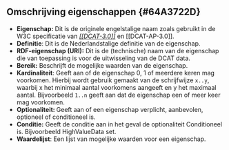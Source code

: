 ## Omschrijving eigenschappen {#64A3722D}
- <b>Eigenschap:</b> Dit is de originele engelstalige naam zoals gebruikt in de W3C specificatie van <a href='https://www.w3.org/TR/vocab-dcat-2' target='_blank'><i>[[DCAT-3.0]]</i></a> en [[DCAT-AP-3.0]].
- <b>Definitie</b>: Dit is de Nederlandstalige definitie van de eigenschap.
- <b>RDF-eigenschap (URI):</b> Dit is de (technische) naam van de eigenschap die van toepassing is voor de uitwisseling van de DCAT data.
- <b>Bereik:</b> Beschrijft de mogelijke waarden van de eigenschap.
- <b>Kardinaliteit</b>: Geeft aan of de eigenschap 0, 1 of meerdere keren mag voorkomen. Hierbij wordt gebruik gemaakt van de schrijfwijze <code>x..y</code>, waarbij x het minimaal aantal voorkomens aangeeft en y het maximaal aantal. Bijvoorbeeld <code>1..n</code> geeft aan dat de eigenschap een of meer keer mag voorkomen.
- <b>Optionaliteit: </b>Geeft aan of een eigenschap verplicht, aanbevolen, optioneel of conditioneel is.
- <b>Conditie:</b> Geeft de conditie aan in het geval de optionaliteit Conditioneel is. Bijvoorbeeld HighValueData set.
- <b>Waardelijst</b>: Een lijst van mogelijke waarden voor een eigenschap.
